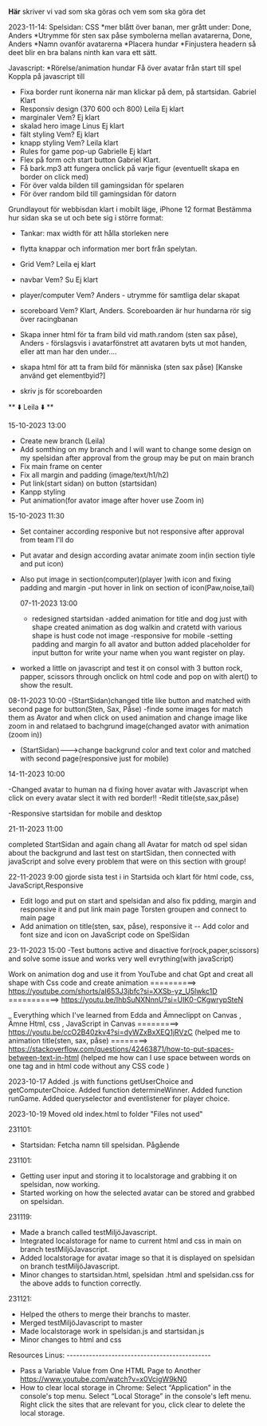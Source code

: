 **Här** skriver vi vad som ska göras och vem som ska göra det

2023-11-14:
Spelsidan:
CSS
*mer blått över banan, mer grått under: Done, Anders
*Utrymme för sten sax påse symbolerna mellan avatarerna, Done, Anders
*Namn ovanför avatarerna
*Placera hundar
\*Finjustera headern så deet blir en bra balans ninth kan vara ett sätt.

Javascript:
\*Rörelse/animation hundar
Få över avatar från start till spel
Koppla på javascript till

<!-- Startsidan to do -->

- Fixa border runt ikonerna när man klickar på dem, på startsidan. Gabriel Klart
- Responsiv design (370 600 och 800) Leila Ej klart
- marginaler Vem? Ej klart
- skalad hero image Linus Ej klart
- fält styling Vem? Ej klart
- knapp styling Vem? Leila klart
- Rules for game pop-up Gabrielle Ej klart
- Flex på form och start button Gabriel Klart.
- Få bark.mp3 att fungera onclick på varje figur (eventuellt skapa en border on click med)
- För över valda bilden till gamingsidan för spelaren
- För över random bild till gamingsidan för datorn

<!-- Gamingsidan to do-->

Grundlayout för webbisdan klart i mobilt läge, iPhone 12 format
Bestämma hur sidan ska se ut och bete sig i större format:

- Tankar: max width för att hålla storleken nere
- flytta knappar och information mer bort från spelytan.

- Grid Vem? Leila ej klart
- navbar Vem? Su Ej klart
- player/computer Vem? Anders - utrymme för samtliga delar skapat
- scoreboard Vem? Klart, Anders. Scoreboarden är hur hundarna rör sig över racingbanan
- Skapa inner html för ta fram bild vid math.random (sten sax påse), Anders - förslagsvis i avatarfönstret att avataren byts ut mot handen, eller att man har den under....
- skapa html för att ta fram bild för människa (sten sax påse) [Kanske använd get elementbyid?]
- skriv js för scoreboarden

** ⬇️ Leila ⬇️ **

<!--Start  Leila -->

15-10-2023 13:00



- Create new branch (Leila)
- Add somthing on my branch and I will want to change some design on my spelsidan after approval from the group may be put on main branch
- Fix main frame on center
- Fix all margin and padding (image/text/h1/h2)
- Put link(start sidan) on button (startsidan)
- Kanpp styling
- Put animation(for avator image after hover use Zoom in)

15-10-2023 11:30

- Set container according responive but not responsive after approval from team I'll do
- Put avatar and design according avatar animate zoom in(in section tiyle and put icon)
- Also put image in section(computer)(player )with icon and fixing padding and margin
  -put hover in link on section of icon(Paw,noise,tail)

  07-11-2023  13:00

  - redesigned startsidan
  -added animation  for title and dog just with shape created animation  as dog walkin and cratetd with various shape is hust code not image
  -responsive for mobile
  -setting padding and margin fo all avator and button
  added placeholder for input button for write your name when you want register on play.
 - worked a little on javascript and test it on consol with 3 button rock, papper, scissors through onclick on html code and pop on with alert() to show the result.


 08-11-2023   10:00
 -(StartSidan)changed title like button and matched with second page for button(Sten, Sax, Påse) 
 -finde some images for match them as Avator and when click on used animation and change image like zoom in and relataed to bachgrund image(changed avator with animation (zoom in))
 - (StartSidan)--->change backgrund color and text color  and matched with second page(responsive just for mobile)


 14-11-2023   10:00

 -Changed avatar to human na d fixing hover avatar with Javascript when click on every avatar slect it with red border!!
 -Redit title(ste,sax,påse)

 -Responsive startsidan for mobile and desktop 

 21-11-2023      11:00

 completed StartSidan and again chang all Avatar for match od spel sidan about the backgrund and last test on startSidan, then connected with javaScript and solve every problem that were on this section with group!

 22-11-2023    9:00
 gjorde sista test i in Startsida och klart för html code, css, JavaScript,Responsive
 - Edit logo and put on start and spelsidan and also fix pdding, margin and responsive it and put link main page Torsten groupen and connect to main page
 - Add animation on title(sten, sax, påse), responsive it
 -- Add color and font size and icon on JavaScript code  on SpelSidan

 23-11-2023   15:00
 -Test buttons active and disactive for(rock,paper,scissors) and solve some issue and works very well evrything(with javaScript)



 <!-- Resource Leila: -->
 Work on animation dog and use it from YouTube and chat Gpt and creat all shape with Css code and create animation ==========>  https://youtube.com/shorts/aI653J3jbfc?si=XXSb-yz_U5lwkc1D
 ===========>  https://youtu.be/IhbSuNXNnnU?si=UIK0-CKgwrypSteN

 _ Everything which  I've learned from Edda and Ämneclippt on Canvas , Ämne Html, css , JavaScript in Canvas
 =========> https://youtu.be/ccO2B40zkv4?si=dyWZxBxXEQ1jRVzC   (helped me to animation title(sten, sax, påse)
 ========>  https://stackoverflow.com/questions/42463871/how-to-put-spaces-between-text-in-html    (helped me how can I use space between words on one tag and in html code without any CSS code ) 


<!--  Slut Leila  -->



<!-- ⬇️ Linus ⬇️ -->

2023-10-17
Added .js with functions getUserChoice and getComputerChoice.
Added function determineWinner.
Added function runGame.
Added queryselector and eventlistener for player choice.

2023-10-19
Moved old index.html to folder "Files not used"

231101:

- Startsidan: Fetcha namn till spelsidan. Pågående

231101:

- Getting user input and storing it to localstorage and grabbing it on spelsidan, now working.
- Started working on how the selected avatar can be stored and grabbed on spelsidan.

231119:

- Made a branch called testMiljöJavascript.
- Integrated localstorage for name to current html and css in main on branch testMiljöJavascript.
- Added localstorage for avatar image so that it is displayed on spelsidan on branch testMiljöJavascript.
- Minor changes to startsidan.html, spelsidan .html and spelsidan.css for the above adds to function correctly.

231121:

- Helped the others to merge their branchs to master.
- Merged testMiljöJavascript to master
- Made localstorage work in spelsidan.js and startsidan.js
- Minor changes to html and css

Resources Linus: ---------------------------------------------

- Pass a Variable Value from One HTML Page to Another https://www.youtube.com/watch?v=x0VcigW9kN0
- How to clear local storage in Chrome:
  Select “Application” in the console's top menu.
  Select “Local Storage” in the console's left menu.
  Right click the sites that are relevant for you, click clear to delete the local storage.

<!-- ⬆️ Linus ⬆️ -->
